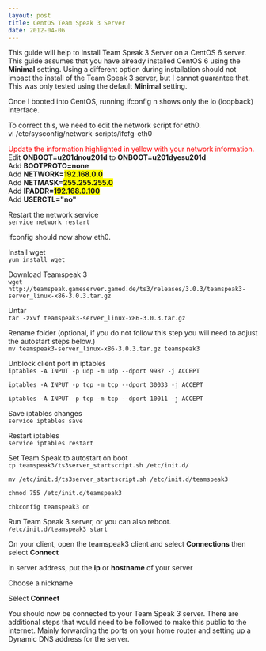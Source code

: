 ```yaml
---
layout: post
title: CentOS Team Speak 3 Server
date: 2012-04-06
---
```


This guide will help to install Team Speak 3 Server on a CentOS 6 server.  This guide assumes that you have already installed CentOS 6 using the <b>Minimal</b> setting. Using a different option during installation should not impact the install of the Team Speak 3 server, but I cannot guarantee that. This was only tested using the default <b>Minimal</b> setting.  

Once I booted into CentOS, running ifconfig  n shows only the lo (loopback) interface.  

To correct this, we need to edit the network script for eth0.  
vi /etc/sysconfig/network-scripts/ifcfg-eth0  


<span style="color: red;">Update the information highlighted in yellow with your network information.</span>  
Edit <b>ONBOOT=u201dnou201d</b> to <b>ONBOOT=u201dyesu201d</b>  
Add <b>BOOTPROTO=none</b>  
Add <b>NETWORK=<span style="background-color: yellow;">192.168.0.0</span></b>  
Add <b>NETMASK=<span style="background-color: yellow;">255.255.255.0</span></b>  
Add <b>IPADDR=<span style="background-color: yellow;">192.168.0.100</span></b>  
Add <b>USERCTL="no"</b>  

Restart the network service  
`service network restart`  


ifconfig should now show eth0.  

Install wget  
`yum install wget`  


Download Teamspeak 3  
`wget http://teamspeak.gameserver.gamed.de/ts3/releases/3.0.3/teamspeak3-server_linux-x86-3.0.3.tar.gz`  


Untar  
`tar -zxvf teamspeak3-server_linux-x86-3.0.3.tar.gz`  


Rename folder (optional, if you do not follow this step you will need to adjust the autostart steps below.)  
`mv teamspeak3-server_linux-x86-3.0.3.tar.gz teamspeak3`  


Unblock client port in iptables  
`iptables -A INPUT -p udp -m udp --dport 9987 -j ACCEPT`  

`iptables -A INPUT -p tcp -m tcp --dport 30033 -j ACCEPT`  

`iptables -A INPUT -p tcp -m tcp --dport 10011 -j ACCEPT`  


Save iptables changes  
`service iptables save`  


Restart iptables  
`service iptables restart`  


Set Team Speak to autostart on boot  
`cp teamspeak3/ts3server_startscript.sh /etc/init.d/`  

`mv /etc/init.d/ts3server_startscript.sh /etc/init.d/teamspeak3`  

`chmod 755 /etc/init.d/teamspeak3`  

`chkconfig teamspeak3 on`  


Run Team Speak 3 server, or you can also reboot.  
`/etc/init.d/teamspeak3 start`  


  
On your client, open the teamspeak3 client and select <b>Connections</b> then select <b>Connect</b>  

In server address, put the <b>ip</b> or <b>hostname</b> of your server  

Choose a nickname  

Select <b>Connect</b>  

You should now be connected to your Team Speak 3 server.  There are additional steps that would need to be followed to make this public to the internet.  Mainly forwarding the ports on your home router and setting up a Dynamic DNS address for the server.
